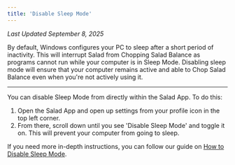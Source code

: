 ```yaml
---
title: 'Disable Sleep Mode'
---
```


_Last Updated September 8, 2025_

By default, Windows configures your PC to sleep after a short period of inactivity. This will interrupt Salad from
Chopping Salad Balance as programs cannot run while your computer is in Sleep Mode. Disabling sleep mode will ensure
that your computer remains active and able to Chop Salad Balance even when you're not actively using it.

---

You can disable Sleep Mode from directly within the Salad App. To do this:

1. Open the Salad App and open up settings from your profile icon in the top left corner.
2. From there, scroll down until you see 'Disable Sleep Mode' and toggle it on. This will prevent your computer from
   going to sleep.

If you need more in-depth instructions, you can follow our guide on
[How to Disable Sleep Mode](/docs/guides/using-the-salad-app/244-how-to-disable-sleep-mode).
